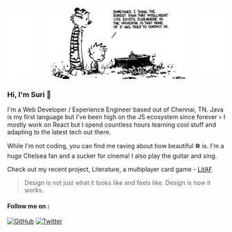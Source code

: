 ![](./header.jpg)

### Hi, I'm Suri :wave:

I'm a Web Developer / Experience Engineer based out of Chennai, TN. Java is my first language but I've been high on the JS ecosystem since forever :skull: I mostly work on React but I spend countless hours learning cool stuff and adapting to the latest tech out there.

While I'm not coding, you can find me raving about how beautiful :soccer: is. I'm a huge Chelsea fan and a sucker for cinema! I also play the guitar and sing.

Check out my recent project, Literature, a multiplayer card game - [LitAF](https://play-litaf.herokuapp.com)

> Design is not just what it looks like and feels like. Design is how it works.

#### Follow me on :

<a href="https://github.com/narayanasuri"><img src="https://img.shields.io/github/followers/narayanasuri.svg?label=GitHub&style=social" alt="GitHub"></a> <a href="https://twitter.com/n_suri96"><img src="https://img.shields.io/twitter/follow/n_suri96?label=Twitter&style=social" alt="Twitter"></a>
